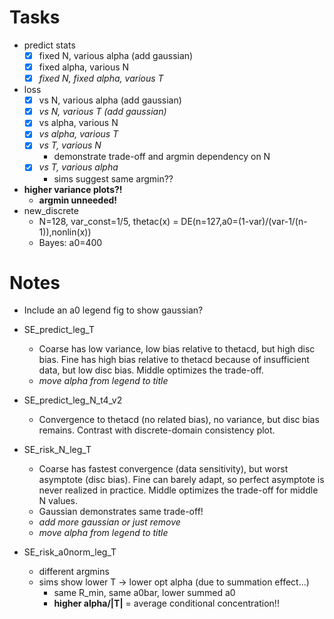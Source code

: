 # Tasks
- predict stats
  - [x] fixed N, various alpha (add gaussian)
  - [x] fixed alpha, various N
  - [x] *fixed N, fixed alpha, various T*
- loss
  - [x] vs N, various alpha (add gaussian)
  - [x] *vs N, various T (add gaussian)*
  - [x] vs alpha, various N
  - [x] *vs alpha, various T*
  - [x] *vs T, various N*
    - demonstrate trade-off and argmin dependency on N
  - [x] *vs T, various alpha*
    - sims suggest same argmin??


- **higher variance plots?!**
  - **argmin unneeded!**
- new_discrete
  - N=128, var_const=1/5, thetac(x) = DE(n=127,a0=(1-var)/(var-1/(n-1)),nonlin(x))
  - Bayes: a0=400


# Notes
- Include an a0 legend fig to show gaussian?
- SE_predict_leg_T
  - Coarse has low variance, low bias relative to thetacd, but high disc bias. Fine has high bias relative to thetacd because of insufficient data, but low disc bias. Middle optimizes the trade-off.
  - *move alpha from legend to title*

- SE_predict_leg_N_t4_v2
  - Convergence to thetacd (no related bias), no variance, but disc bias remains. Contrast with discrete-domain consistency plot.

- SE_risk_N_leg_T
  - Coarse has fastest convergence (data sensitivity), but worst asymptote (disc bias). Fine can barely adapt, so perfect asymptote is never realized in practice. Middle optimizes the trade-off for middle N values.
  - Gaussian demonstrates same trade-off!
  - *add more gaussian or just remove*
  - *move alpha from legend to title*

- SE_risk_a0norm_leg_T
  - different argmins
  - sims show lower T -> lower opt alpha (due to summation effect...)
    - same R_min, same a0bar, lower summed a0
    - **higher alpha/|T|** = average conditional concentration!!
